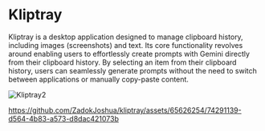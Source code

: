 # Kliptray
Kliptray is a desktop application designed to manage clipboard history, including images (screenshots) and text. Its core functionality revolves around enabling users to effortlessly create prompts with Gemini directly from their clipboard history. By selecting an item from their clipboard history, users can seamlessly generate prompts without the need to switch between applications or manually copy-paste content.

![Kliptray2](https://github.com/ZadokJoshua/kliptray/assets/65626254/2c1baad5-9ce6-433b-b5ae-b4cb2445e7d4)


https://github.com/ZadokJoshua/kliptray/assets/65626254/74291139-d564-4b83-a573-d8dac421073b




